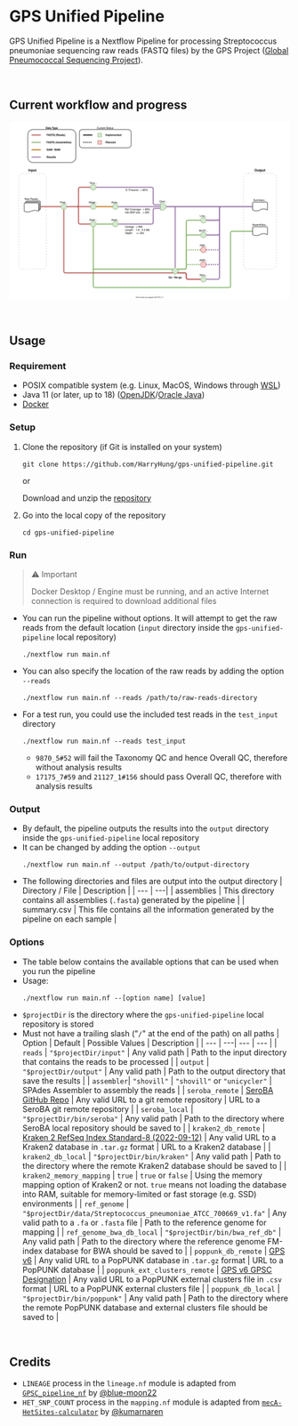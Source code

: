 # GPS Unified Pipeline

GPS Unified Pipeline is a Nextflow Pipeline for processing Streptococcus pneumoniae sequencing raw reads (FASTQ files) by the GPS Project ([Global Pneumococcal Sequencing Project](https://www.pneumogen.net/gps/)). 

&nbsp;
## Current workflow and progress
![Workflow](doc/workflow.drawio.svg)

&nbsp;
## Usage
### Requirement
- POSIX compatible system (e.g. Linux, MacOS, Windows through [WSL](https://en.wikipedia.org/wiki/Windows_Subsystem_for_Linux))
- Java 11 (or later, up to 18) ([OpenJDK](https://openjdk.org/)/[Oracle Java](https://www.oracle.com/java/))
- [Docker](https://www.docker.com/)
### Setup
1. Clone the repository (if Git is installed on your system)
    ```
    git clone https://github.com/HarryHung/gps-unified-pipeline.git
    ```
    or 
    
    Download and unzip the [repository](https://github.com/HarryHung/gps-unified-pipeline/archive/refs/heads/master.zip)
2. Go into the local copy of the repository
    ```
    cd gps-unified-pipeline
    ```
### Run
> ⚠️ Important
> 
> Docker Desktop / Engine must be running, and an active Internet connection is required to download additional files
- You can run the pipeline without options. It will attempt to get the raw reads from the default location (`input` directory inside the `gps-unified-pipeline` local repository)
  ```
  ./nextflow run main.nf
  ```
- You can also specify the location of the raw reads by adding the option `--reads`
  ```
  ./nextflow run main.nf --reads /path/to/raw-reads-directory
  ```
- For a test run, you could use the included test reads in the `test_input` directory
  ```
  ./nextflow run main.nf --reads test_input
  ```
  - `9870_5#52` will fail the Taxonomy QC and hence Overall QC, therefore without analysis results
  - `17175_7#59` and `21127_1#156` should pass Overall QC, therefore with analysis results

### Output
- By default, the pipeline outputs the results into the `output` directory inside the `gps-unified-pipeline` local repository
- It can be changed by adding the option `--output`
  ```
  ./nextflow run main.nf --output /path/to/output-directory
  ```
- The following directories and files are output into the output directory
  | Directory / File | Description |
  | --- | ---|
  | assemblies | This directory contains all assemblies (`.fasta`) generated by the pipeline |
  | summary.csv | This file contains all the information generated by the pipeline on each sample |

### Options
- The table below contains the available options that can be used when you run the pipeline
- Usage:
  ```
  ./nextflow run main.nf --[option name] [value]
  ```
- `$projectDir` is the directory where the `gps-unified-pipeline` local repository is stored
- Must not have a trailing slash ("`/`" at the end of the path) on all paths
  | Option | Default | Possible Values | Description |
  | --- | ---| --- | --- |
  | `reads` | `"$projectDir/input"` | Any valid path | Path to the input directory that contains the reads to be processed |
  | `output` | `"$projectDir/output"` | Any valid path | Path to the output directory that save the results |
  | `assembler`| `"shovill"` | `"shovill"` or `"unicycler"` | SPAdes Assembler to assembly the reads |
  | `seroba_remote` | [SeroBA GitHub Repo](https://github.com/sanger-pathogens/seroba.git) | Any valid URL to a git remote repository | URL to a SeroBA git remote repository |
  | `seroba_local` | `"$projectDir/bin/seroba"` | Any valid path | Path to the directory where SeroBA local repository should be saved to |
  | `kraken2_db_remote` | [Kraken 2 RefSeq Index Standard-8 (2022-09-12)](https://genome-idx.s3.amazonaws.com/kraken/k2_standard_08gb_20220926.tar.gz) | Any valid URL to a Kraken2 database in `.tar.gz` format | URL to a Kraken2 database |
  | `kraken2_db_local` | `"$projectDir/bin/kraken"` | Any valid path | Path to the directory where the remote Kraken2 database should be saved to |
  | `kraken2_memory_mapping` | `true` | `true` or `false` | Using the memory mapping option of Kraken2 or not. `true` means not loading the database into RAM, suitable for memory-limited or fast storage (e.g. SSD) environments |
  | `ref_genome` | `"$projectDir/data/Streptococcus_pneumoniae_ATCC_700669_v1.fa"` | Any valid path to a `.fa` or `.fasta` file | Path to the reference genome for mapping |
  | `ref_genome_bwa_db_local` | `"$projectDir/bin/bwa_ref_db"` | Any valid path | Path to the directory where the reference genome FM-index database for BWA should be saved to |
  | `poppunk_db_remote` | [GPS v6](https://gps-project.cog.sanger.ac.uk/GPS_v6.tar.gz) | Any valid URL to a PopPUNK database in `.tar.gz` format | URL to a PopPUNK database |
  | `poppunk_ext_clusters_remote` | [GPS v6 GPSC Designation](https://www.pneumogen.net/gps/GPS_v6_external_clusters.csv) | Any valid URL to a PopPUNK external clusters file in `.csv` format | URL to a PopPUNK external clusters file |
  | `poppunk_db_local` | `"$projectDir/bin/poppunk"` | Any valid path | Path to the directory where the remote PopPUNK database and external clusters file should be saved to |

&nbsp;
## Credits
- `LINEAGE` process in the `lineage.nf` module is adapted from [`GPSC_pipeline_nf`](https://github.com/sanger-bentley-group/GPSC_pipeline_nf) by [@blue-moon22](https://github.com/blue-moon22)
- `HET_SNP_COUNT` process in the `mapping.nf` module is adapted from [`mecA-HetSites-calculator`](https://github.com/kumarnaren/mecA-HetSites-calculator) by [@kumarnaren](https://github.com/kumarnaren)
